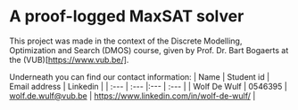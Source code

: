 # A proof-logged MaxSAT solver

This project was made in the context of the Discrete Modelling, Optimization  and Search (DMOS) course, given by Prof. Dr. Bart Bogaerts at the (VUB)[https://www.vub.be/].  

Underneath you can find our contact information:
| Name     | Student id | Email address    | Linkedin |
| :---     | :---       |:---              | :---     |
| Wolf De Wulf | 0546395 | [wolf.de.wulf@vub.be](mailto:wolf.de.wulf@vub.be) | https://www.linkedin.com/in/wolf-de-wulf/         |
